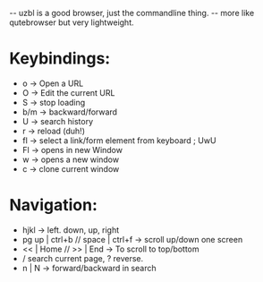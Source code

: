 -- uzbl is a good browser, just the commandline thing. 
-- more like qutebrowser but very lightweight. 

# Keybindings: 

* o -> Open a URL
* O -> Edit the current URL
* S -> stop loading
* b/m -> backward/forward
* U -> search history
* r -> reload (duh!)
* fl -> select a link/form element from keyboard ; UwU
* Fl -> opens in new Window
* w -> opens a new window
* c -> clone current window

# Navigation: 

* hjkl -> left. down, up, right
* pg up | ctrl+b // space | ctrl+f -> scroll up/down one screen
* << | Home // >> | End  -> To scroll to top/bottom
* / search current page, ? reverse.
* n | N -> forward/backward in search



